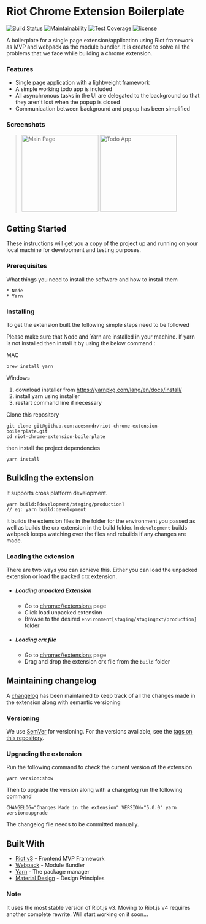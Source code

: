 # Riot Chrome Extension Boilerplate
[![Build Status](https://travis-ci.org/Acesmndr/chrome-extension-boilerplate-riot.svg?branch=master)](https://travis-ci.org/Acesmndr/chrome-extension-boilerplate-riot)
[![Maintainability](https://api.codeclimate.com/v1/badges/454ecbf346f2744ccee4/maintainability)](https://codeclimate.com/github/Acesmndr/chrome-extension-boilerplate-riot/maintainability)
[![Test Coverage](https://api.codeclimate.com/v1/badges/454ecbf346f2744ccee4/test_coverage)](https://codeclimate.com/github/Acesmndr/chrome-extension-boilerplate-riot/test_coverage)
[![license](https://img.shields.io/npm/l/express.svg)]()

A boilerplate for a single page extension/application using Riot framework as MVP and webpack as the module bundler.
It is created to solve all the problems that we face while building a chrome extension.

### Features
* Single page application with a lightweight framework
* A simple working todo app is included
* All asynchronous tasks in the UI are delegated to the background so that they aren't lost when the popup is closed
* Communication between background and popup has been simplified

### Screenshots
><img width="200" alt="Main Page" src="https://user-images.githubusercontent.com/4254571/47734356-4a055700-dc92-11e8-86fb-07bb82a862f0.png">
><img width="200" alt="Todo App" src="https://user-images.githubusercontent.com/4254571/47734354-496cc080-dc92-11e8-9461-7ffa249f4d38.png">


## Getting Started

These instructions will get you a copy of the project up and running on your local machine for development and testing purposes.

### Prerequisites

What things you need to install the software and how to install them

```
* Node
* Yarn
```

### Installing

To get the extension built the following simple steps need to be followed

Please make sure that Node and Yarn are installed in your machine.
If yarn is not installed then install it by using the below command :

MAC

```
brew install yarn
```

Windows

1. download installer from https://yarnpkg.com/lang/en/docs/install/
2. install yarn using installer
3. restart command line if necessary

Clone this repository

```
git clone git@github.com:acesmndr/riot-chrome-extension-boilerplate.git
cd riot-chrome-extension-boilerplate
```

then install the project dependencies
```
yarn install
```

## Building the extension

It supports cross platform development. 

```
yarn build:[development/staging/production]
// eg: yarn build:development
```

It builds the extension files in the folder for the environment you passed as well as builds the crx extension in the build folder.
In `development` builds webpack keeps watching over the files and rebuilds if any changes are made. 

### Loading the extension

There are two ways you can achieve this. Either you can load the unpacked extension or load the packed crx extension.

* ##### Loading unpacked Extension

    * Go to [chrome://extensions](chrome://extensions) page
    * Click load unpacked extension
    * Browse to the desired `environment[staging/stagingnxt/production]` folder

* ##### Loading crx file

    * Go to [chrome://extensions](chrome://extensions) page
    * Drag and drop the extension crx file from the `build` folder

## Maintaining changelog

A [changelog](https://github.com/cloudfactory/workstream-browser-timer/blob/master/changelog.md) has been maintained to keep track of all the changes made in the extension along with semantic versioning

### Versioning

We use [SemVer](http://semver.org/) for versioning. For the versions available, see the [tags on this repository](https://github.com/cloudfactory/workstream-browser-timer/tags).

### Upgrading the extension

Run the following command to check the current version of the extension
```
yarn version:show
```
Then to upgrade the version along with a changelog run the following command
```
CHANGELOG="Changes Made in the extension" VERSION="5.0.0" yarn version:upgrade
```
The changelog file needs to be committed manually.


## Built With

* [Riot v3](https://v3.riotjs.now.sh/) - Frontend MVP Framework
* [Webpack](https://webpack.js.org/concepts/) - Module Bundler
* [Yarn](https://yarnpkg.com/en) - The package manager
* [Material Design](https://material.io/guidelines/material-design/introduction.html#introduction-goals) - Design Principles

### Note
It uses the most stable version of Riot.js v3.
Moving to Riot.js v4 requires another complete rewrite. Will start working on it soon...
